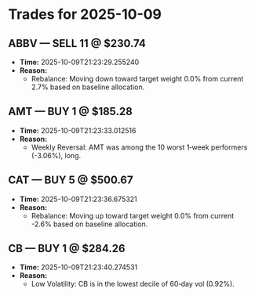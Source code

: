 # Trades for 2025-10-09

## ABBV — SELL 11 @ $230.74
- **Time:** 2025-10-09T21:23:29.255240
- **Reason:**
  - Rebalance: Moving down toward target weight 0.0% from current 2.7% based on baseline allocation.

## AMT — BUY 1 @ $185.28
- **Time:** 2025-10-09T21:23:33.012516
- **Reason:**
  - Weekly Reversal: AMT was among the 10 worst 1‑week performers (-3.06%), long.

## CAT — BUY 5 @ $500.67
- **Time:** 2025-10-09T21:23:36.675321
- **Reason:**
  - Rebalance: Moving up toward target weight 0.0% from current -2.6% based on baseline allocation.

## CB — BUY 1 @ $284.26
- **Time:** 2025-10-09T21:23:40.274531
- **Reason:**
  - Low Volatility: CB is in the lowest decile of 60‑day vol (0.92%).

